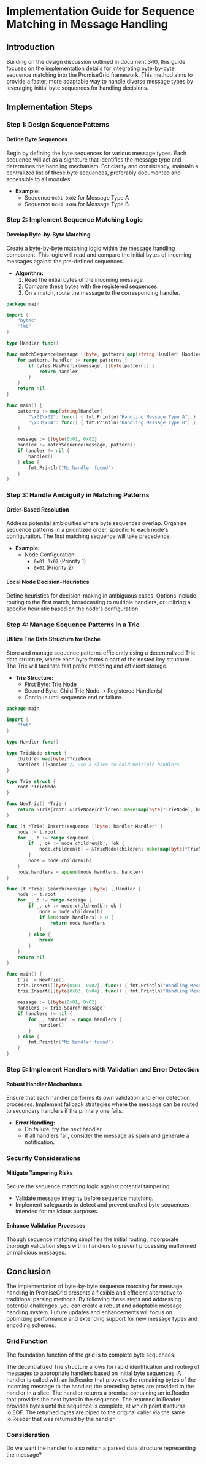 # Implementation Guide for Sequence Matching in Message Handling

## Introduction

Building on the design discussion outlined in document 340, this guide focuses on the implementation details for integrating byte-by-byte sequence matching into the PromiseGrid framework. This method aims to provide a faster, more adaptable way to handle diverse message types by leveraging initial byte sequences for handling decisions.

## Implementation Steps

### Step 1: Design Sequence Patterns

#### Define Byte Sequences

Begin by defining the byte sequences for various message types. Each sequence will act as a signature that identifies the message type and determines the handling mechanism. For clarity and consistency, maintain a centralized list of these byte sequences, preferably documented and accessible to all modules.

- **Example:**
  - Sequence `0x01 0x02` for Message Type A
  - Sequence `0x03 0x04` for Message Type B

### Step 2: Implement Sequence Matching Logic

#### Develop Byte-by-Byte Matching

Create a byte-by-byte matching logic within the message handling component. This logic will read and compare the initial bytes of incoming messages against the pre-defined sequences.

- **Algorithm:**
  1. Read the initial bytes of the incoming message.
  2. Compare these bytes with the registered sequences.
  3. On a match, route the message to the corresponding handler.

```go
package main

import (
    "bytes"
    "fmt"
)

type Handler func()

func matchSequence(message []byte, patterns map[string]Handler) Handler {
    for pattern, handler := range patterns {
        if bytes.HasPrefix(message, []byte(pattern)) {
            return handler
        }
    }
    return nil
}

func main() {
    patterns := map[string]Handler{
        "\x01\x02": func() { fmt.Println("Handling Message Type A") },
        "\x03\x04": func() { fmt.Println("Handling Message Type B") },
    }

    message := []byte{0x01, 0x02}
    handler := matchSequence(message, patterns)
    if handler != nil {
        handler()
    } else {
        fmt.Println("No handler found")
    }
}
```

### Step 3: Handle Ambiguity in Matching Patterns

#### Order-Based Resolution

Address potential ambiguities where byte sequences overlap. Organize sequence patterns in a prioritized order, specific to each node's configuration. The first matching sequence will take precedence.

- **Example:**
  - Node Configuration:
    - `0x01 0x02` (Priority 1)
    - `0x01` (Priority 2)

#### Local Node Decision-Heuristics

Define heuristics for decision-making in ambiguous cases. Options include routing to the first match, broadcasting to multiple handlers, or utilizing a specific heuristic based on the node's configuration.

### Step 4: Manage Sequence Patterns in a Trie

#### Utilize Trie Data Structure for Cache

Store and manage sequence patterns efficiently using a decentralized Trie data structure, where each byte forms a part of the nested key structure. The Trie will facilitate fast prefix matching and efficient storage.

- **Trie Structure:**
  - First Byte: Trie Node
  - Second Byte: Child Trie Node -> Registered Handler(s)
  - Continue until sequence end or failure.

```go
package main

import (
    "fmt"
)

type Handler func()

type TrieNode struct {
    children map[byte]*TrieNode
    handlers []Handler // Use a slice to hold multiple handlers
}

type Trie struct {
    root *TrieNode
}

func NewTrie() *Trie {
    return &Trie{root: &TrieNode{children: make(map[byte]*TrieNode), handlers: []Handler{}}}
}

func (t *Trie) Insert(sequence []byte, handler Handler) {
    node := t.root
    for _, b := range sequence {
        if _, ok := node.children[b]; !ok {
            node.children[b] = &TrieNode{children: make(map[byte]*TrieNode), handlers: []Handler{}}
        }
        node = node.children[b]
    }
    node.handlers = append(node.handlers, handler)
}

func (t *Trie) Search(message []byte) []Handler {
    node := t.root
    for _, b := range message {
        if _, ok := node.children[b]; ok {
            node = node.children[b]
            if len(node.handlers) > 0 {
                return node.handlers
            }
        } else {
            break
        }
    }
    return nil
}

func main() {
    trie := NewTrie()
    trie.Insert([]byte{0x01, 0x02}, func() { fmt.Println("Handling Message Type A") })
    trie.Insert([]byte{0x03, 0x04}, func() { fmt.Println("Handling Message Type B") })

    message := []byte{0x01, 0x02}
    handlers := trie.Search(message)
    if handlers != nil {
        for _, handler := range handlers {
            handler()
        }
    } else {
        fmt.Println("No handler found")
    }
}
```

### Step 5: Implement Handlers with Validation and Error Detection

#### Robust Handler Mechanisms

Ensure that each handler performs its own validation and error detection processes. Implement fallback strategies where the message can be routed to secondary handlers if the primary one fails.

- **Error Handling:**
  - On failure, try the next handler.
  - If all handlers fail, consider the message as spam and generate a notification.

### Security Considerations

#### Mitigate Tampering Risks

Secure the sequence matching logic against potential tampering:
- Validate message integrity before sequence matching.
- Implement safeguards to detect and prevent crafted byte sequences intended for malicious purposes.

#### Enhance Validation Processes

Though sequence matching simplifies the initial routing, incorporate thorough validation steps within handlers to prevent processing malformed or malicious messages.

## Conclusion

The implementation of byte-by-byte sequence matching for message handling in PromiseGrid presents a flexible and efficient alternative to traditional parsing methods. By following these steps and addressing potential challenges, you can create a robust and adaptable message handling system. Future updates and enhancements will focus on optimizing performance and extending support for new message types and encoding schemes.

### Grid Function

The foundation function of the grid is to complete byte sequences.

The decentralized Trie structure allows for rapid identification and
routing of messages to appropriate handlers based on initial byte
sequences.  A handler is called with an io.Reader that provides the
remaining bytes of the incoming message to the handler; the preceding
bytes are provided to the handler in a slice. The handler returns a
promise containing an io.Reader that provides the next bytes in the
sequence. The returned io.Reader provides bytes until the sequence is
complete, at which point it returns io.EOF. The returned bytes are
piped to the original caller via the same io.Reader that was returned
by the handler.

### Consideration

Do we want the handler to also return a parsed data structure representing the message?

